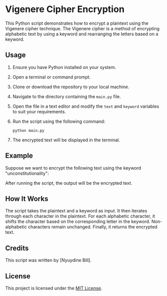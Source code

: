 # Vigenere Cipher Encryption

This Python script demonstrates how to encrypt a plaintext using the Vigenere cipher technique. The Vigenere cipher is a method of encrypting alphabetic text by using a keyword and rearranging the letters based on a keyword.

## Usage

1. Ensure you have Python installed on your system.
2. Open a terminal or command prompt.
3. Clone or download the repository to your local machine.
4. Navigate to the directory containing the `main.py` file.
5. Open the file in a text editor and modify the `text` and `keyword` variables to suit your requirements.
6. Run the script using the following command:

    ```
    python main.py
    ```

7. The encrypted text will be displayed in the terminal.

## Example

Suppose we want to encrypt the following text using the keyword "unconstitutionality":



After running the script, the output will be the encrypted text.

## How It Works

The script takes the plaintext and a keyword as input. It then iterates through each character in the plaintext. For each alphabetic character, it shifts the character based on the corresponding letter in the keyword. Non-alphabetic characters remain unchanged. Finally, it returns the encrypted text.

## Credits

This script was written by [Nyuydine Bill].

## License

This project is licensed under the [MIT License](LICENSE).
